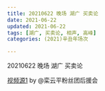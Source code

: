 ```yaml
---
title: 20210622 晚场 湖广 买卖论
date: 2021-06-22
updated: 2021-06-22
tags: [湖广, 买卖论, 相声, 高峰] 
categories: (2021)辛丑年场次 

---
```


20210622 晚场 湖广 买卖论

[视频源1](https://m.weibo.cn/detail/4651021051107683 ) by @栾云平粉丝团后援会


